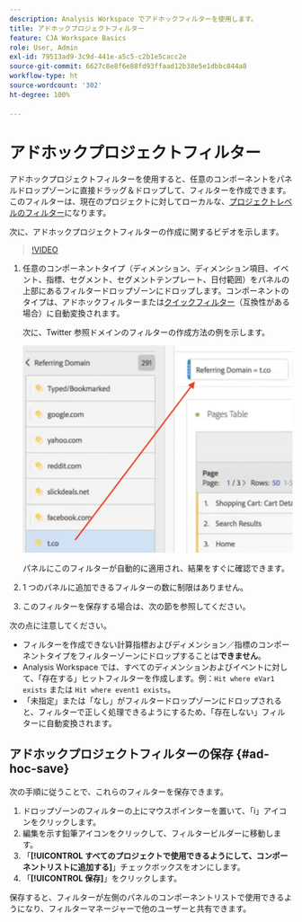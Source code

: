```yaml
---
description: Analysis Workspace でアドホックフィルターを使用します。
title: アドホックプロジェクトフィルター
feature: CJA Workspace Basics
role: User, Admin
exl-id: 79513ad9-3c9d-441e-a5c5-c2b1e5cacc2e
source-git-commit: 6627c8e8f6e88fd93ffaad12b38e5e1dbbc844a8
workflow-type: ht
source-wordcount: '302'
ht-degree: 100%

---
```


# アドホックプロジェクトフィルター

アドホックプロジェクトフィルターを使用すると、任意のコンポーネントをパネルドロップゾーンに直接ドラッグ＆ドロップして、フィルターを作成できます。このフィルターは、現在のプロジェクトに対してローカルな、[プロジェクトレベルのフィルター](https://experienceleague.adobe.com/docs/analytics-platform/using/cja-components/cja-filters/quick-filters.html?lang=ja)になります。

次に、アドホックプロジェクトフィルターの作成に関するビデオを示します。

>[!VIDEO](https://video.tv.adobe.com/v/23978/?quality=12)


1. 任意のコンポーネントタイプ（ディメンション、ディメンション項目、イベント、指標、セグメント、セグメントテンプレート、日付範囲）をパネルの上部にあるフィルタードロップゾーンにドロップします。コンポーネントのタイプは、アドホックフィルターまたは[クイックフィルター](/help/components/filters/quick-filters.md)（互換性がある場合）に自動変換されます。

   次に、Twitter 参照ドメインのフィルターの作成方法の例を示します。

   ![](assets/ad-hoc1.png)

   パネルにこのフィルターが自動的に適用され、結果をすぐに確認できます。

1. 1 つのパネルに追加できるフィルターの数に制限はありません。
1. このフィルターを保存する場合は、次の節を参照してください。

次の点に注意してください。

* フィルターを作成できない計算指標およびディメンション／指標のコンポーネントタイプをフィルターゾーンにドロップすることは&#x200B;**できません**。
* Analysis Workspace では、すべてのディメンションおよびイベントに対して、「存在する」ヒットフィルターを作成します。例：`Hit where eVar1 exists` または `Hit where event1 exists`。
* 「未指定」または「なし」がフィルタードロップゾーンにドロップされると、フィルターで正しく処理できるようにするため、「存在しない」フィルターに自動変換されます。

## アドホックプロジェクトフィルターの保存 {#ad-hoc-save}

次の手順に従うことで、これらのフィルターを保存できます。

1. ドロップゾーンのフィルターの上にマウスポインターを置いて、「i」アイコンをクリックします。
1. 編集を示す鉛筆アイコンをクリックして、フィルタービルダーに移動します。
1. 「**[!UICONTROL すべてのプロジェクトで使用できるようにして、コンポーネントリストに追加する]**」チェックボックスをオンにします。
1. 「**[!UICONTROL 保存]**」をクリックします。

保存すると、フィルターが左側のパネルのコンポーネントリストで使用できるようになり、フィルターマネージャーで他のユーザーと共有できます。

